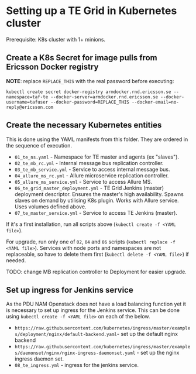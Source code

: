 # Setting up a TE Grid in Kubernetes cluster

Prerequisite: K8s cluster with 1+ minions.

## Create a K8s Secret for image pulls from Ericsson Docker registry

**NOTE**: replace `REPLACE_THIS` with the real password before executing:

`kubectl create secret docker-registry armdocker.rnd.ericsson.se --namespace=taf-te --docker-server=armdocker.rnd.ericsson.se --docker-username=tafuser --docker-password=REPLACE_THIS --docker-email=no-reply@ericsson.com`

## Create the necessary Kubernetes entities

This is done using the YAML manifests from this folder. They are ordered in the sequence of execution.

* `01_te_ns.yaml` - Namespace for TE master and agents (ex "slaves").
* `02_te_mb_rc.yml` - Internal message bus replication controller.
* `03_te_mb_service.yml` - Service to access internal message bus.
* `04_allure_ms_rc.yml` - Allure microservice replication controller.
* `05_allure_ms_service.yml` - Service to access Allure MS.
* `06_te_grid_master_deployment.yml` - TE Grid Jenkins (master) deployment descriptor. Ensures the master's high availability.
Spawns slaves on demand by utilising K8s plugin. Works with Allure service. Uses volumes defined above.
* `07_te_master_service.yml` - Service to access TE Jenkins (master).

If it's a first installation, run all scripts above (`kubectl create -f <YAML file>`).

For upgrade, run only one of `02`, `04` and `06` scripts (`kubectl replace -f <YAML file>`).
Services with node ports and namespaces are not replaceable, so have to delete them first (`kubectl delete -f <YAML file>`) if needed.

TODO: change MB replication controller to Deployment for easier upgrade.

## Set up ingress for Jenkins service

As the PDU NAM Openstack does not have a load balancing function yet it is necessary to set up ingress for the Jenkins service.
This can be done using `kubectl create -f <YAML file>` on each of the below.

* `https://raw.githubusercontent.com/kubernetes/ingress/master/examples/deployment/nginx/default-backend.yaml`- set up the default nginx backend
* `https://raw.githubusercontent.com/kubernetes/ingress/master/examples/daemonset/nginx/nginx-ingress-daemonset.yaml` - set up the nginx ingress daemon set.
* `08_te_ingress.yml` - ingress for the jenkins service.
